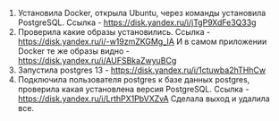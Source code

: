 1. Установила Docker, открыла Ubuntu, через команды установила PostgreSQL. Ссылка - https://disk.yandex.ru/i/jTgP9XdFe3Q33g
2. Проверила какие образы установились. Ссылка - https://disk.yandex.ru/i/-w19zmZKGMg_IA
И в самом  приложении Docker те же образы видно - https://disk.yandex.ru/i/AUFSBkaZwyuBCg
3. Запустила postgres 13 - https://disk.yandex.ru/i/1ctuwba2hTHhCw
4. Подключила пользователя postgres к базе данных postgres, проверила какая установлена версия PostgreSQL. Ссылка - https://disk.yandex.ru/i/LrthPX1PbVXZvA
Сделала выход и удалила все.